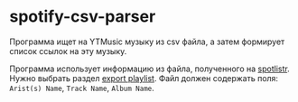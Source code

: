 # spotify-csv-parser

Программа ищет на YTMusic музыку из csv файла, а затем формирует список ссылок на эту музыку.

Программа использует информацию из файла, полученного на [spotlistr](https://www.spotlistr.com/). Нужно выбрать раздел [export playlist](https://www.spotlistr.com/export/spotify-playlist). Файл должен содержать поля: `Arist(s) Name`, `Track Name`, `Album Name`.